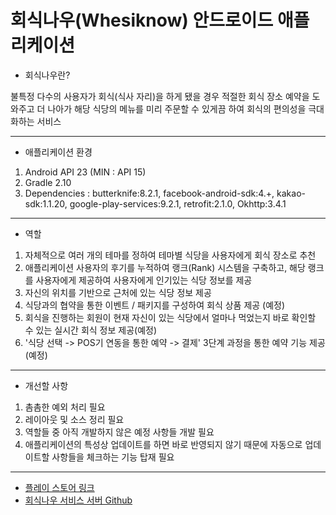 # 회식나우(Whesiknow) 안드로이드 애플리케이션

- 회식나우란?

불특정 다수의 사용자가 회식(식사 자리)을 하게 됐을 경우 적절한 회식 장소 예약을 도와주고 더 나아가 해당 식당의 메뉴를 미리 주문할 수 있게끔 하여 회식의 편의성을 극대화하는 서비스

---

- 애플리케이션 환경

1. Android API 23 (MIN : API 15)
2. Gradle 2.10
3. Dependencies : butterknife:8.2.1, facebook-android-sdk:4.+, kakao-sdk:1.1.20, google-play-services:9.2.1, retrofit:2.1.0, Okhttp:3.4.1

---

- 역할


1. 자체적으로 여러 개의 테마를 정하여 테마별 식당을 사용자에게 회식 장소로 추천
2. 애플리케이션 사용자의 후기를 누적하여 랭크(Rank) 시스템을 구축하고, 해당 랭크를 사용자에게 제공하여 사용자에게 인기있는 식당 정보를 제공
3. 자신의 위치를 기반으로 근처에 있는 식당 정보 제공
4. 식당과의 협약을 통한 이벤트 / 패키지를 구성하여 회식 상품 제공 (예정)
5. 회식을 진행하는 회원이 현재 자신이 있는 식당에서 얼마나 먹었는지 바로 확인할 수 있는 실시간 회식 정보 제공(예정)
6. '식당 선택 -> POS기 연동을 통한 예약 -> 결제' 3단계 과정을 통한 예약 기능 제공(예정)

---

- 개선할 사항

1. 촘촘한 예외 처리 필요
2. 레이아웃 및 소스 정리 필요
3. 역할들 중 아직 개발하지 않은 예정 사항들 개발 필요
4. 애플리케이션의 특성상 업데이트를 하면 바로 반영되지 않기 때문에 자동으로 업데이트할 사항들을 체크하는 기능 탑재 필요

---

* [플레이 스토어 링크](-)
* [회식나우 서비스 서버 Github](https://github.com/knunu/whesiknow_server)


